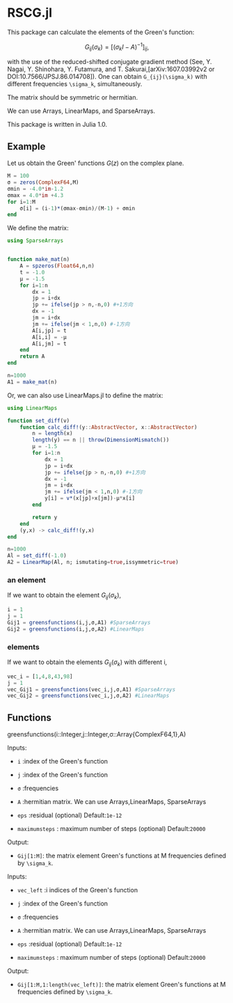 # RSCG.jl

This package can calculate the elements of the Green's function:

```math
G_{ij}(\sigma_k) = \left[ (\sigma_k I - A)^{-1} \right]_{ij},
```

with the use of the reduced-shifted conjugate gradient method
(See, Y. Nagai, Y. Shinohara, Y. Futamura, and T. Sakurai,[arXiv:1607.03992v2 or DOI:10.7566/JPSJ.86.014708]).
One can obtain ``G_{ij}(\sigma_k)`` with different frequencies ``\sigma_k``, simultaneously.

The matrix should be symmetric or hermitian.

We can use Arrays, LinearMaps, and SparseArrays.

This package is written in Julia 1.0.

## Example
Let us obtain the Green' functions $G(z)$ on the complex plane.

```julia
M = 100
σ = zeros(ComplexF64,M)
σmin = -4.0*im-1.2
σmax = 4.0*im +4.3
for i=1:M
    σ[i] = (i-1)*(σmax-σmin)/(M-1) + σmin
end
```

We define the matrix:

```julia
using SparseArrays


function make_mat(n)
    A = spzeros(Float64,n,n)
    t = -1.0
    μ = -1.5
    for i=1:n
        dx = 1
        jp = i+dx
        jp += ifelse(jp > n,-n,0) #+1方向
        dx = -1
        jm = i+dx
        jm += ifelse(jm < 1,n,0) #-1方向
        A[i,jp] = t
        A[i,i] = -μ
        A[i,jm] = t
    end
    return A
end

n=1000
A1 = make_mat(n)
```

Or, we can also use LinearMaps.jl to define the matrix:

```julia
using LinearMaps

function set_diff(v)
    function calc_diff!(y::AbstractVector, x::AbstractVector)
        n = length(x)
        length(y) == n || throw(DimensionMismatch())
        μ = -1.5
        for i=1:n
            dx = 1
            jp = i+dx
            jp += ifelse(jp > n,-n,0) #+1方向
            dx = -1
            jm = i+dx
            jm += ifelse(jm < 1,n,0) #-1方向
            y[i] = v*(x[jp]+x[jm])-μ*x[i]
        end

        return y
    end
    (y,x) -> calc_diff!(y,x)
end

n=1000
Al = set_diff(-1.0)
A2 = LinearMap(Al, n; ismutating=true,issymmetric=true)
```

### an element
If we want to obtain the element $G_{ij}(σ_k)$,

```julia
i = 1
j = 1
Gij1 = greensfunctions(i,j,σ,A1) #SparseArrays
Gij2 = greensfunctions(i,j,σ,A2) #LinearMaps
```

### elements

If we want to obtain the elements $G_{ij}(σ_k)$ with different i,

```julia
vec_i = [1,4,8,43,98]
j = 1
vec_Gij1 = greensfunctions(vec_i,j,σ,A1) #SparseArrays
vec_Gij2 = greensfunctions(vec_i,j,σ,A2) #LinearMaps
```


## Functions

greensfunctions(i::Integer,j::Integer,σ::Array{ComplexF64,1},A)

Inputs:

* `i` :index of the Green's function

* `j` :index of the Green's function

* `σ` :frequencies

* `A` :hermitian matrix. We can use Arrays,LinearMaps, SparseArrays

* `eps` :residual (optional) Default:`1e-12`

* `maximumsteps` : maximum number of steps (optional) Default:`20000`

Output:
* `Gij[1:M]`: the matrix element Green's functions at M frequencies defined by ``\sigma_k``.

Inputs:

* `vec_left` :i indices of the Green's function

* `j` :index of the Green's function

* `σ` :frequencies

* `A` :hermitian matrix. We can use Arrays,LinearMaps, SparseArrays

* `eps` :residual (optional) Default:`1e-12`

* `maximumsteps` : maximum number of steps (optional) Default:`20000`

Output:
* `Gij[1:M,1:length(vec_left)]`: the matrix element Green's functions at M frequencies defined by ``\sigma_k``.

